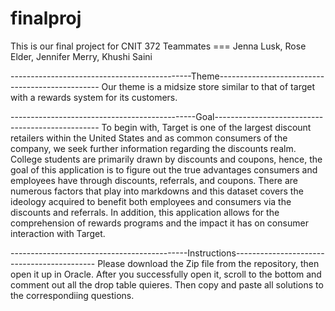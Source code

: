 # finalproj
This is our final project for CNIT 372
Teammates === Jenna Lusk, Rose Elder, Jennifer Merry, Khushi Saini

---------------------------------------------Theme------------------------------------------------
Our theme is a midsize store similar to that of target with a rewards system for its customers.

----------------------------------------------Goal-------------------------------------------------
To begin with, Target is one of the largest discount retailers within the United States and as common consumers of the company, we seek further information regarding the discounts realm. College students are primarily drawn by discounts and coupons, hence, the goal of this application is to figure out the true advantages consumers and employees have through discounts, referrals, and coupons. There are numerous factors that play into markdowns and this dataset covers the ideology acquired to benefit both employees and consumers via the discounts and referrals. In addition, this application allows for the comprehension of rewards programs and the impact it has on consumer interaction with Target. 

--------------------------------------------Instructions-------------------------------------------
Please download the Zip file from the repository, then open it up in Oracle. After you successfully open it, scroll to the bottom and comment out all the drop table quieres. Then copy and paste all solutions to the correspondiing questions.
